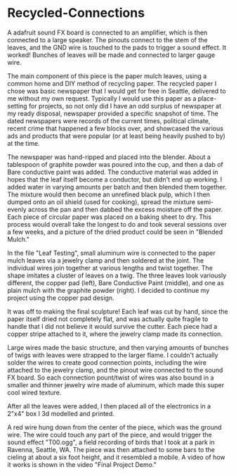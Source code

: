 # Recycled-Connections

A adafruit sound FX board is connected to an amplifier, which is then connected to a large speaker. The pinouts connect to the stem of the leaves, and the GND wire is touched to the pads to trigger a sound effect. It worked! Bunches of leaves will be made and connected to larger gauge wire.

The main component of this piece is the paper mulch leaves, using a common home and DIY method of recycling paper. The recycled paper I chose was basic newspaper that I would get for free in Seattle, delivered to me without my own request. Typically I would use this paper as a place-setting for projects, so not only did I have an odd surplus of newspaper at my ready disposal, newspaper provided a specific snapshot of time. The dated newspapers were records of the current times, political climate, recent crime that happened a few blocks over, and showcased the various ads and products that were popular (or at least being heavily pushed to by) at the time. 

The newspaper was hand-ripped and placed into the blender. About a tablespoon of graphite powder was poured into the cup, and then a dab of Bare conductive paint was added. The conductive material was added in hopes that the leaf itself become a conductor, but didn't end up working. I added water in varying amounts per batch and then blended them together. The mixture would then become an unrefined black pulp, which I then dumped onto an oil shield (used for cooking), spread the mixture semi-evenly across the pan and then dabbed the excess moisture off the paper. Each piece of circular paper was placed on a baking sheet to dry. This process would overall take the longest to do and took several sessions over a few weeks, and a picture of the dried product could be seen in "Blended Mulch." 

In the file "Leaf Testing", small aluminum wire is connected to the paper mulch leaves via a jewelry clamp and then soldered at the joint. The individual wires join together at various lengths and twist together. The shape imitates a cluster of leaves on a twig. The three leaves look variously different, the copper pad (left), Bare Conductive Paint (middle), and one as plain mulch with the graphite powder (right). I decided to continue my project using the copper pad design.

It was off to making the final sculpture! Each leaf was cut by hand, since the paper itself dried not completely flat, and was actually quite fragile to handle that I did not believe it would survive the cutter. Each piece had a copper stripe attached to it, where the jewelry clamp made its connection. 

Large wires made the basic structure, and then varying amounts of bunches of twigs with leaves were strapped to the larger flame. I couldn't actually solder the wires to create good connection points, including the wire attached to the jewelry clamp, and the pinout wire connected to the sound FX board. So each connection pount/twist of wires was also bound in a smaller and thinner jewelry wire made of aluminum, which made this super cool wired texture. 

After all the leaves were added, I then placed all of the electronics in a 2"x4" box I 3d modelled and printed. 

A red wire hung down from the center of the piece, which was the ground wire. The wire could touch any part of the piece, and would trigger the sound effect "T00.ogg", a field recording of birds that I took at a park in Ravenna, Seattle, WA. The piece was then attached to some bars to the cieling at about a six foot height, and it resembled a mobile. A video of how it works is shown in the video "Final Project Demo."
